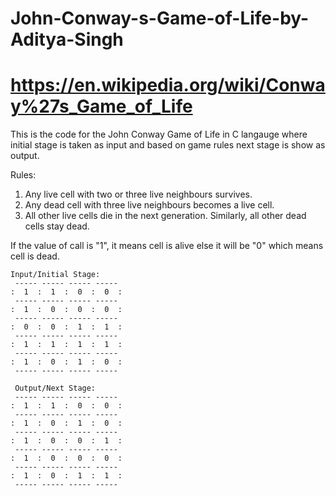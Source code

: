 # John-Conway-s-Game-of-Life-by-Aditya-Singh
# https://en.wikipedia.org/wiki/Conway%27s_Game_of_Life
This is the code for the John Conway Game of Life in C langauge where initial stage is taken as input and based on game rules next stage is show as output.

Rules:
1. Any live cell with two or three live neighbours survives.
2. Any dead cell with three live neighbours becomes a live cell.
3. All other live cells die in the next generation. Similarly, all other dead cells stay dead.

If the value of call is "1", it means cell is alive else it will be "0" which means cell is dead.

```
Input/Initial Stage:
 ----- ----- ----- -----
:  1  :  1  :  0  :  0  :
 ----- ----- ----- -----
:  1  :  0  :  0  :  0  :
 ----- ----- ----- -----
:  0  :  0  :  1  :  1  :
 ----- ----- ----- -----
:  1  :  1  :  1  :  1  :
 ----- ----- ----- -----
:  1  :  0  :  1  :  0  :
 ----- ----- ----- -----

 Output/Next Stage:
 ----- ----- ----- -----
:  1  :  1  :  0  :  0  :
 ----- ----- ----- -----
:  1  :  0  :  1  :  0  :
 ----- ----- ----- -----
:  1  :  0  :  0  :  1  :
 ----- ----- ----- -----
:  1  :  0  :  0  :  0  :
 ----- ----- ----- -----
:  1  :  0  :  1  :  1  :
 ----- ----- ----- -----
 ```
